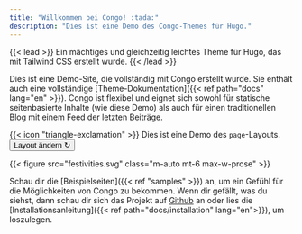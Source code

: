 ```yaml
---
title: "Willkommen bei Congo! :tada:"
description: "Dies ist eine Demo des Congo-Themes für Hugo."
---
```


{{< lead >}}
Ein mächtiges und gleichzeitig leichtes Theme für Hugo, das mit Tailwind CSS erstellt wurde.
{{< /lead >}}

Dies ist eine Demo-Site, die vollständig mit Congo erstellt wurde. Sie enthält auch eine vollständige [Theme-Dokumentation]({{< ref path="docs" lang="en" >}}). Congo ist flexibel und eignet sich sowohl für statische seitenbasierte Inhalte (wie diese Demo) als auch für einen traditionellen Blog mit einem Feed der letzten Beiträge.

<div class="flex px-4 py-2 mb-8 text-base rounded-md bg-primary-100 dark:bg-primary-900">
  <span class="flex items-center pe-3 text-primary-400">
    {{< icon "triangle-exclamation" >}}
  </span>
  <span class="flex items-center justify-between grow dark:text-neutral-300">
    <span class="prose dark:prose-invert">Dies ist eine Demo des <code id="layout">page</code>-Layouts.</span>
    <button
      id="switch-layout-button"
      class="px-4 !text-neutral !no-underline rounded-md bg-primary-600 hover:!bg-primary-500 dark:bg-primary-800 dark:hover:!bg-primary-700"
    >
      Layout ändern &orarr;
    </button>
  </span>
</div>

{{< figure src="festivities.svg" class="m-auto mt-6 max-w-prose" >}}

Schau dir die [Beispielseiten]({{< ref "samples" >}}) an, um ein Gefühl für die Möglichkeiten von Congo zu bekommen. Wenn dir gefällt, was du siehst, dann schau dir sich das Projekt auf [Github](https://github.com/jpanther/congo) an oder lies die [Installationsanleitung]({{< ref path="docs/installation" lang="en">}}), um loszulegen.
